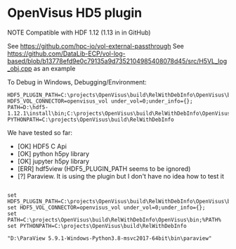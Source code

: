 # OpenVisus HD5 plugin

NOTE Compatible with HDF 1.12 (1.13 in in GitHub)

See https://github.com/hpc-io/vol-external-passthrough
See https://github.com/DataLib-ECP/vol-log-based/blob/b13778efd9e0c79135a9d7352104985408078d45/src/H5VL_log_obj.cpp as an example

To Debug in Windows, Debugging/Environment:

```
HDF5_PLUGIN_PATH=C:\projects\OpenVisus\build\RelWithDebInfo\OpenVisus\bin
HDF5_VOL_CONNECTOR=openvisus_vol under_vol=0;under_info={};
PATH=D:\hdf5-1.12.1\install\bin;C:\projects\OpenVisus\build\RelWithDebInfo\OpenVisus\bin;c:\python38
PYTHONPATH=C:\projects\OpenVisus\build\RelWithDebInfo
```

We have tested so far:
- [OK]  HDF5 C Api 
- [OK]  python h5py library
- [OK] jupyter h5py library
- [ERR] hdf5view (HDF5_PLUGIN_PATH seems to be ignored)
- [?] Paraview. It is using the plugin but I don't have no idea how to test it
 
```

set HDF5_PLUGIN_PATH=C:\projects\OpenVisus\build\RelWithDebInfo\OpenVisus\bin
set HDF5_VOL_CONNECTOR=openvisus_vol under_vol=0;under_info={};
set PATH=C:\projects\OpenVisus\build\RelWithDebInfo\OpenVisus\bin;%PATH%
set PYTHONPATH=C:\projects\OpenVisus\build\RelWithDebInfo

"D:\ParaView 5.9.1-Windows-Python3.8-msvc2017-64bit\bin\paraview"
```

